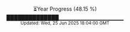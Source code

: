 <p align="center">
⏳Year Progress (48.15 %)<br>
██████████████▁▁▁▁▁▁▁▁▁▁▁▁▁▁▁▁ <br>
<sub>Updated: Wed, 25 Jun 2025 18:04:00 GMT</sub>
</p>

